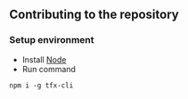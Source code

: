 ## Contributing to the repository

### Setup environment
* Install [Node](https://nodejs.org/en/download/)
* Run command

```
npm i -g tfx-cli
```

